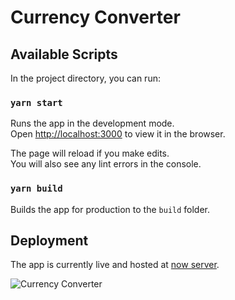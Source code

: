 # Currency Converter

## Available Scripts

In the project directory, you can run:

### `yarn start`

Runs the app in the development mode.<br />
Open [http://localhost:3000](http://localhost:3000) to view it in the browser.

The page will reload if you make edits.<br />
You will also see any lint errors in the console.

### `yarn build`

Builds the app for production to the `build` folder.<br />

## Deployment

The app is currently live and hosted at [now server](https://zeit.co/cc15/currency-converter).

![Currency Converter](https://github.com/cauldyclark15/currency-converter/blob/master/public/Screen%20Recording%202020-02-14%20at%2012.34.12%20AM.gif?raw=true)
